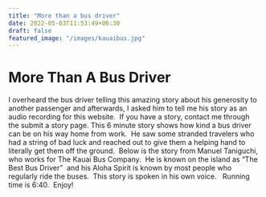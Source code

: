 ```yaml
---
title: "More than a bus driver"
date: 2022-05-03T11:53:49+06:30
draft: false
featured_image: "/images/kauaibus.jpg"
---
```


# More Than A Bus Driver
I overheard the bus driver telling this amazing story about his generosity to another passenger and afterwards, I asked him to tell me his story as an audio recording for this website. 
If you have a story, contact me through the submit a story page.
This 6 minute story shows how kind a bus driver can be on his way home from work.  He saw some stranded travelers who had a string of bad luck and reached out to give them a helping hand to literally get them off the ground.  Below is the story from Manuel Taniguchi, who works for The Kauai Bus Company.  He is known on the island as “The Best Bus Driver”  and his Aloha Spirit is known by most people who regularly ride the buses.  This story is spoken in his own voice.   Running time is 6:40.  Enjoy!